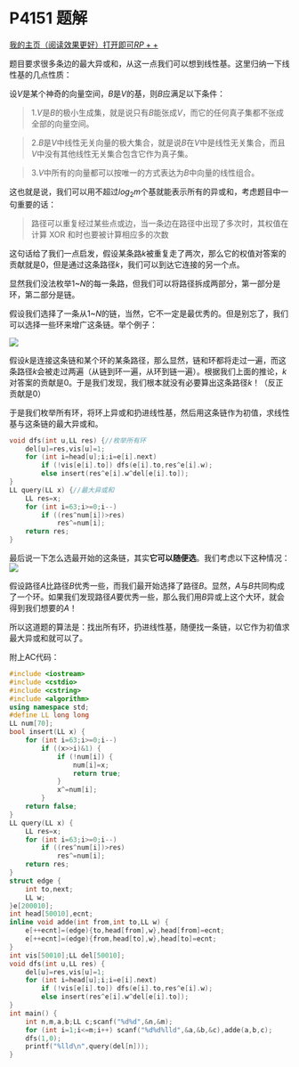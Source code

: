 # P4151 题解

[我的主页（阅读效果更好）打开即可$RP++$](https://www.luogu.org/space/show?uid=39914)

题目要求很多条边的最大异或和，从这一点我们可以想到线性基。这里归纳一下线性基的几点性质：

设$V$是某个神奇的向量空间，$B$是$V$的基，则$B$应满足以下条件：

> 1.$V$是$B$的极小生成集，就是说只有$B$能张成$V$，而它的任何真子集都不张成全部的向量空间。

> 2.$B$是$V$中线性无关向量的极大集合，就是说$B$在$V$中是线性无关集合，而且$V$中没有其他线性无关集合包含它作为真子集。

> 3.$V$中所有的向量都可以按唯一的方式表达为$B$中向量的线性组合。

这也就是说，我们可以用不超过$log_{2}{m}$个基就能表示所有的异或和，考虑题目中一句重要的话：

> 路径可以重复经过某些点或边，当一条边在路径中出现了多次时，其权值在计算 XOR 和时也要被计算相应多的次数

这句话给了我们一点启发，假设某条路$k$被重复走了两次，那么它的权值对答案的贡献就是$0$，但是通过这条路径$k$，我们可以到达它连接的另一个点。

显然我们没法枚举$1$~$N$的每一条路，但我们可以将路径拆成两部分，第一部分是环，第二部分是链。

假设我们选择了一条从$1$~$N$的链，当然，它不一定是最优秀的。但是别忘了，我们可以选择一些环来增广这条链。举个例子：

![](http://wx3.sinaimg.cn/mw690/0060lm7Tly1ft7x5h09fvj30ir090weg.jpg)

假设$k$是连接这条链和某个环的某条路径，那么显然，链和环都将走过一遍，而这条路径$k$会被走过两遍（从链到环一遍，从环到链一遍）。根据我们上面的推论，$k$对答案的贡献是$0$。于是我们发现，我们根本就没有必要算出这条路径$k$！（反正贡献是$0$）

于是我们枚举所有环，将环上异或和扔进线性基，然后用这条链作为初值，求线性基与这条链的最大异或和。

``` cpp
void dfs(int u,LL res) {//枚举所有环
    del[u]=res,vis[u]=1;
    for (int i=head[u];i;i=e[i].next)
        if (!vis[e[i].to]) dfs(e[i].to,res^e[i].w);
        else insert(res^e[i].w^del[e[i].to]);
}
LL query(LL x) {//最大异或和
    LL res=x;
    for (int i=63;i>=0;i--)
        if ((res^num[i])>res)
            res^=num[i];
    return res;
}
```

最后说一下怎么选最开始的这条链，其实**它可以随便选**。我们考虑以下这种情况：
![](http://wx4.sinaimg.cn/mw690/0060lm7Tly1ft7xo17vhuj30if09xmx5.jpg)

假设路径$A$比路径$B$优秀一些，而我们最开始选择了路径$B$。显然，$A$与$B$共同构成了一个环。如果我们发现路径$A$要优秀一些，那么我们用$B$异或上这个大环，就会得到我们想要的$A$！

所以这道题的算法是：找出所有环，扔进线性基，随便找一条链，以它作为初值求最大异或和就可以了。

附上AC代码：

``` cpp
#include <iostream>
#include <cstdio>
#include <cstring>
#include <algorithm>
using namespace std;
#define LL long long
LL num[70];
bool insert(LL x) {
    for (int i=63;i>=0;i--)
        if ((x>>i)&1) {
            if (!num[i]) {
                num[i]=x;
                return true;
            }
            x^=num[i];
        }
    return false;
}
LL query(LL x) {
    LL res=x;
    for (int i=63;i>=0;i--)
        if ((res^num[i])>res)
            res^=num[i];
    return res;
}
struct edge {
    int to,next;
    LL w;
}e[200010];
int head[50010],ecnt;
inline void adde(int from,int to,LL w) {
    e[++ecnt]=(edge){to,head[from],w},head[from]=ecnt;
    e[++ecnt]=(edge){from,head[to],w},head[to]=ecnt;
}
int vis[50010];LL del[50010];
void dfs(int u,LL res) {
    del[u]=res,vis[u]=1;
    for (int i=head[u];i;i=e[i].next)
        if (!vis[e[i].to]) dfs(e[i].to,res^e[i].w);
        else insert(res^e[i].w^del[e[i].to]);
}
int main() {
    int n,m,a,b;LL c;scanf("%d%d",&n,&m);
    for (int i=1;i<=m;i++) scanf("%d%d%lld",&a,&b,&c),adde(a,b,c);
    dfs(1,0);
    printf("%lld\n",query(del[n]));
}
```